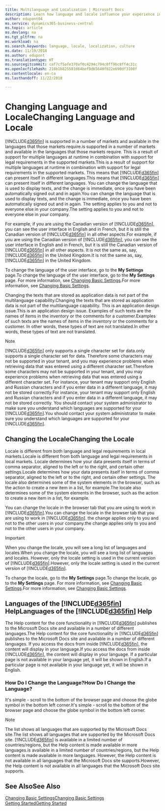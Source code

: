 ```yaml
---
title: Multilanguage and Localization | Microsoft Docs
description: Learn how language and locale influence your experience in Business Central.
author: edupont04
ms.service: dynamics365-business-central
ms.topic: article
ms.devlang: na
ms.tgt_pltfrm: na
ms.workload: na
ms.search.keywords: language, locale, localization, culture
ms.date: 11/19/2018
ms.author: edupont
ms.translationtype: HT
ms.sourcegitcommit: caf7cf5afe370af0c4294c794c0ff9bc8ff4c31c
ms.openlocfilehash: 218b1b825501d64bef9d65640f922e690df3108f
ms.contentlocale: en-ca
ms.lasthandoff: 11/22/2018

---
```

# <a name="changing-language-and-locale"></a><span data-ttu-id="f8199-103">Changing Language and Locale</span><span class="sxs-lookup"><span data-stu-id="f8199-103">Changing Language and Locale</span></span>

[!INCLUDE[d365fin](includes/d365fin_md.md)] <span data-ttu-id="f8199-104">is supported in a number of markets and available in the languages that those markets require.</span><span class="sxs-lookup"><span data-stu-id="f8199-104">is supported in a number of markets and available in the languages that those markets require.</span></span> <span data-ttu-id="f8199-105">This is a result of support for multiple languages at runtime in combination with support for legal requirements in the supported markets.</span><span class="sxs-lookup"><span data-stu-id="f8199-105">This is a result of support for multiple languages at runtime in combination with support for legal requirements in the supported markets.</span></span> <span data-ttu-id="f8199-106">This means that [!INCLUDE[d365fin](includes/d365fin_md.md)] can present itself in different languages.</span><span class="sxs-lookup"><span data-stu-id="f8199-106">This means that [!INCLUDE[d365fin](includes/d365fin_md.md)] can present itself in different languages.</span></span> <span data-ttu-id="f8199-107">You can change the language that is used to display texts, and the change is immediate, once you have been automatically signed out and in again.</span><span class="sxs-lookup"><span data-stu-id="f8199-107">You can change the language that is used to display texts, and the change is immediate, once you have been automatically signed out and in again.</span></span> <span data-ttu-id="f8199-108">The setting applies to you and not to everyone else in your company.</span><span class="sxs-lookup"><span data-stu-id="f8199-108">The setting applies to you and not to everyone else in your company.</span></span>  

<span data-ttu-id="f8199-109">For example, if you are using the Canadian version of [!INCLUDE[d365fin](includes/d365fin_md.md)], you can see the user interface in English and in French, but it is still the Canadian version of [!INCLUDE[d365fin](includes/d365fin_md.md)] in all other aspects.</span><span class="sxs-lookup"><span data-stu-id="f8199-109">For example, if you are using the Canadian version of [!INCLUDE[d365fin](includes/d365fin_md.md)], you can see the user interface in English and in French, but it is still the Canadian version of [!INCLUDE[d365fin](includes/d365fin_md.md)] in all other aspects.</span></span> <span data-ttu-id="f8199-110">It is not the same as, say, [!INCLUDE[d365fin](includes/d365fin_md.md)] in the United Kingdom.</span><span class="sxs-lookup"><span data-stu-id="f8199-110">It is not the same as, say, [!INCLUDE[d365fin](includes/d365fin_md.md)] in the United Kingdom.</span></span>  

<span data-ttu-id="f8199-111">To change the language of the user interface, go to the **My Settings** page.</span><span class="sxs-lookup"><span data-stu-id="f8199-111">To change the language of the user interface, go to the **My Settings** page.</span></span> <span data-ttu-id="f8199-112">For more information, see [Changing Basic Settings](ui-change-basic-settings.md#language).</span><span class="sxs-lookup"><span data-stu-id="f8199-112">For more information, see [Changing Basic Settings](ui-change-basic-settings.md#language).</span></span>  

<span data-ttu-id="f8199-113">Changing the texts that are stored as application data is not part of the multilanguage capability.</span><span class="sxs-lookup"><span data-stu-id="f8199-113">Changing the texts that are stored as application data is not part of the multilanguage capability.</span></span> <span data-ttu-id="f8199-114">This is an application design issue.</span><span class="sxs-lookup"><span data-stu-id="f8199-114">This is an application design issue.</span></span> <span data-ttu-id="f8199-115">Examples of such texts are the names of items in the inventory or the comments for a customer.</span><span class="sxs-lookup"><span data-stu-id="f8199-115">Examples of such texts are the names of items in the inventory or the comments for a customer.</span></span> <span data-ttu-id="f8199-116">In other words, these types of text are not translated.</span><span class="sxs-lookup"><span data-stu-id="f8199-116">In other words, these types of text are not translated.</span></span>  

> [!NOTE]  
> [!INCLUDE[d365fin](includes/d365fin_md.md)] <span data-ttu-id="f8199-117">only supports a single character set for data.</span><span class="sxs-lookup"><span data-stu-id="f8199-117">only supports a single character set for data.</span></span> <span data-ttu-id="f8199-118">Therefore some characters may not be supported in your tenant, and you may experience problems when retrieving data that was entered using a different character set.</span><span class="sxs-lookup"><span data-stu-id="f8199-118">Therefore some characters may not be supported in your tenant, and you may experience problems when retrieving data that was entered using a different character set.</span></span> <span data-ttu-id="f8199-119">For instance, your tenant may support only English and Russian characters and if you enter data in a different language, it may not be stored correctly.</span><span class="sxs-lookup"><span data-stu-id="f8199-119">For instance, your tenant may support only English and Russian characters and if you enter data in a different language, it may not be stored correctly.</span></span> <span data-ttu-id="f8199-120">You should contact your system administrator to make sure you understand which languages are supported for your [!INCLUDE[d365fin](includes/d365fin_md.md)].</span><span class="sxs-lookup"><span data-stu-id="f8199-120">You should contact your system administrator to make sure you understand which languages are supported for your [!INCLUDE[d365fin](includes/d365fin_md.md)].</span></span>  

## <a name="changing-the-locale"></a><span data-ttu-id="f8199-121">Changing the Locale</span><span class="sxs-lookup"><span data-stu-id="f8199-121">Changing the Locale</span></span>
<span data-ttu-id="f8199-122">Locale is different from both language and legal requirements in local markets.</span><span class="sxs-lookup"><span data-stu-id="f8199-122">Locale is different from both language and legal requirements in local markets.</span></span> <span data-ttu-id="f8199-123">Locale determines how your data presents itself in terms of comma separator, aligned to the left or to the right, and certain other settings.</span><span class="sxs-lookup"><span data-stu-id="f8199-123">Locale determines how your data presents itself in terms of comma separator, aligned to the left or to the right, and certain other settings.</span></span> <span data-ttu-id="f8199-124">The locale also determines some of the system elements in the browser, such as the action to create a new item in a list, for example.</span><span class="sxs-lookup"><span data-stu-id="f8199-124">The locale also determines some of the system elements in the browser, such as the action to create a new item in a list, for example.</span></span>  

<span data-ttu-id="f8199-125">You can change the locale in the browser tab that you are using to work in [!INCLUDE[d365fin](includes/d365fin_md.md)].</span><span class="sxs-lookup"><span data-stu-id="f8199-125">You can change the locale in the browser tab that you are using to work in [!INCLUDE[d365fin](includes/d365fin_md.md)].</span></span> <span data-ttu-id="f8199-126">the change applies only to you and not to the other users in your company.</span><span class="sxs-lookup"><span data-stu-id="f8199-126">the change applies only to you and not to the other users in your company.</span></span>  

> [!IMPORTANT]  
>  <span data-ttu-id="f8199-127">When you change the locale, you will see a long list of languages and locales.</span><span class="sxs-lookup"><span data-stu-id="f8199-127">When you change the locale, you will see a long list of languages and locales.</span></span> <span data-ttu-id="f8199-128">However, only the locale setting is used in the current version of [!INCLUDE[d365fin](includes/d365fin_md.md)].</span><span class="sxs-lookup"><span data-stu-id="f8199-128">However, only the locale setting is used in the current version of [!INCLUDE[d365fin](includes/d365fin_md.md)].</span></span>  

<span data-ttu-id="f8199-129">To change the locale, go to the **My Settings** page.</span><span class="sxs-lookup"><span data-stu-id="f8199-129">To change the locale, go to the **My Settings** page.</span></span> <span data-ttu-id="f8199-130">For more information, see [Changing Basic Settings](ui-change-basic-settings.md).</span><span class="sxs-lookup"><span data-stu-id="f8199-130">For more information, see [Changing Basic Settings](ui-change-basic-settings.md).</span></span>  

## <a name="languages-of-the-included365finincludesd365finmdmd-help"></a><span data-ttu-id="f8199-131">Languages of the [!INCLUDE[d365fin](includes/d365fin_md.md)] Help</span><span class="sxs-lookup"><span data-stu-id="f8199-131">Languages of the [!INCLUDE[d365fin](includes/d365fin_md.md)] Help</span></span>
<span data-ttu-id="f8199-132">The Help content for the core functionality in [!INCLUDE[d365fin](includes/d365fin_md.md)] publishes to the Microsoft Docs site and available in a number of different languages.</span><span class="sxs-lookup"><span data-stu-id="f8199-132">The Help content for the core functionality in [!INCLUDE[d365fin](includes/d365fin_md.md)] publishes to the Microsoft Docs site and available in a number of different languages.</span></span> <span data-ttu-id="f8199-133">If you access the docs from inside [!INCLUDE[d365fin](includes/d365fin_md.md)], the content will display in your language.</span><span class="sxs-lookup"><span data-stu-id="f8199-133">If you access the docs from inside [!INCLUDE[d365fin](includes/d365fin_md.md)], the content will display in your language.</span></span> <span data-ttu-id="f8199-134">If a particular page is not available in your language yet, it will be shown in English.</span><span class="sxs-lookup"><span data-stu-id="f8199-134">If a particular page is not available in your language yet, it will be shown in English.</span></span>

### <a name="how-do-i-change-the-language"></a><span data-ttu-id="f8199-135">How Do I Change the Language?</span><span class="sxs-lookup"><span data-stu-id="f8199-135">How Do I Change the Language?</span></span>
<span data-ttu-id="f8199-136">It's simple - scroll to the bottom of the browser page and choose the globe symbol in the bottom left corner.</span><span class="sxs-lookup"><span data-stu-id="f8199-136">It's simple - scroll to the bottom of the browser page and choose the globe symbol in the bottom left corner.</span></span>

> [!NOTE]  
> <span data-ttu-id="f8199-137">The list shows all languages that are supported by the Microsoft Docs site.</span><span class="sxs-lookup"><span data-stu-id="f8199-137">The list shows all languages that are supported by the Microsoft Docs site.</span></span> [!INCLUDE[d365fin](includes/d365fin_md.md)] <span data-ttu-id="f8199-138">is available in a limited number of countries/regions, but the Help content is made available in more languages.</span><span class="sxs-lookup"><span data-stu-id="f8199-138">is available in a limited number of countries/regions, but the Help content is made available in more languages.</span></span> <span data-ttu-id="f8199-139">However, the Help content is not available in all languages that the Microsoft Docs site supports.</span><span class="sxs-lookup"><span data-stu-id="f8199-139">However, the Help content is not available in all languages that the Microsoft Docs site supports.</span></span>

## <a name="see-also"></a><span data-ttu-id="f8199-140">See Also</span><span class="sxs-lookup"><span data-stu-id="f8199-140">See Also</span></span>  
[<span data-ttu-id="f8199-141">Changing Basic Settings</span><span class="sxs-lookup"><span data-stu-id="f8199-141">Changing Basic Settings</span></span>](ui-change-basic-settings.md)  
[<span data-ttu-id="f8199-142">Getting Started</span><span class="sxs-lookup"><span data-stu-id="f8199-142">Getting Started</span></span>](product-get-started.md)  

